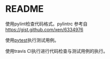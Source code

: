# README

使用pylint检查代码格式。pylintrc 参考自 https://gist.github.com/xen/6334976

使用[pytest](https://github.com/pytest-dev/pytest)执行测试用例。

使用travis CI执行进行代码检查与测试用例的执行。

